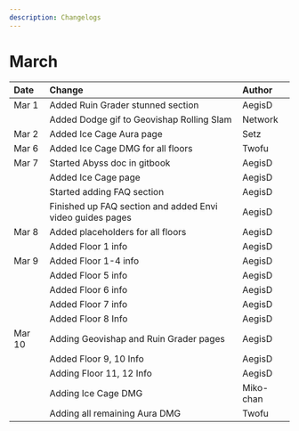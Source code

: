 ```yaml
---
description: Changelogs
---
```


# March

| Date | Change | Author |
| :--- | :--- | :--- |
| Mar 1 | Added Ruin Grader stunned section | AegisD |
|  | Added Dodge gif to Geovishap Rolling Slam | Network |
| Mar 2 | Added Ice Cage Aura page | Setz |
| Mar 6 | Added Ice Cage DMG for all floors | Twofu |
| Mar 7 | Started Abyss doc in gitbook | AegisD |
|  | Added Ice Cage page | AegisD |
|  | Started adding FAQ section | AegisD |
|  | Finished up FAQ section and added Envi video guides pages | AegisD |
| Mar 8 | Added placeholders for all floors | AegisD |
|  | Added Floor 1 info | AegisD |
| Mar 9 | Added Floor 1-4 info | AegisD |
|  | Added Floor 5 info | AegisD |
|  | Added Floor 6 info | AegisD |
|  | Added Floor 7 info | AegisD |
|  | Added Floor 8 Info | AegisD |
| Mar 10 | Adding Geovishap and Ruin Grader pages | AegisD |
|  | Added Floor 9, 10 Info | AegisD |
|  | Adding Floor 11, 12 Info | AegisD |
|  | Adding Ice Cage DMG | Miko-chan |
|  | Adding all remaining Aura DMG | Twofu |

### 

